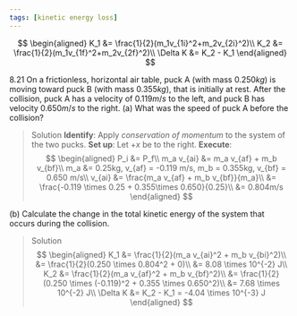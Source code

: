 ```yaml
---
tags: [kinetic energy loss]
---
```


$$
\begin{aligned}
K_1 &= \frac{1}{2}(m_1v_{1i}^2+m_2v_{2i}^2)\\
K_2 &= \frac{1}{2}(m_1v_{1f}^2+m_2v_{2f}^2)\\
\Delta K &= K_2 - K_1
\end{aligned}
$$

8.21 On a frictionless, horizontal air table, puck A (with mass $0.250 kg$) is moving toward puck B (with mass $0.355 kg$), that is initially at rest. After the collision, puck A has a velocity of $0.119 m/s$ to the left, and puck B has velocity $0.650 m/s$ to the right.
(a) What was the speed of puck A before the collision?
>Solution
**Identify**: Apply _conservation of momentum_ to the system of the two pucks.
**Set up**: Let $+x$ be to the right.
**Execute**:
$$
\begin{aligned}
P_i &= P_f\\
m_a v_{ai} &= m_a v_{af} + m_b v_{bf}\\
m_a &= 0.25kg, v_{af} = -0.119 m/s, m_b = 0.355kg, v_{bf} = 0.650 m/s\\
v_{ai} &= \frac{m_a v_{af} + m_b v_{bf}}{m_a}\\
&= \frac{-0.119 \times 0.25 + 0.355\times 0.650}{0.25}\\
&= 0.804m/s
\end{aligned}
$$

(b) Calculate the change in the total kinetic energy of the system that occurs during the collision.
>Solution
$$
\begin{aligned}
K_1 &= \frac{1}{2}(m_a v_{ai}^2 + m_b v_{bi}^2)\\
&= \frac{1}{2}(0.250 \times 0.804^2 + 0)\\
&= 8.08 \times 10^{-2} J\\
K_2 &= \frac{1}{2}(m_a v_{af}^2 + m_b v_{bf}^2)\\
&= \frac{1}{2}(0.250 \times (-0.119)^2 + 0.355 \times 0.650^2)\\
&= 7.68 \times 10^{-2} J\\
\Delta K &= K_2 - K_1 = -4.04 \times 10^{-3} J
\end{aligned}
$$
